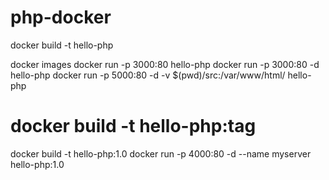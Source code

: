 # php-docker

docker build -t hello-php

docker images
docker run -p 3000:80 hello-php
docker run -p 3000:80 -d hello-php
docker run -p 5000:80 -d -v $(pwd)/src:/var/www/html/ hello-php

# docker build -t hello-php:tag
docker build -t hello-php:1.0
docker run -p 4000:80 -d --name myserver hello-php:1.0

